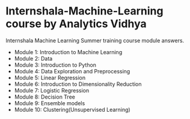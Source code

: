 # Internshala-Machine-Learning course by Analytics Vidhya

Internshala Machine Learning Summer training course module answers.

- Module 1: Introduction to Machine Learning
- Module 2: Data
- Module 3: Introduction to Python
- Module 4: Data Exploration and Preprocessing
- Module 5: Linear Regression
- Module 6: Introduction to Dimensionality Reduction
- Module 7: Logistic Regression
- Module 8: Decision Tree
- Module 9: Ensemble models
- Module 10: Clustering(Unsupervised Learning)
